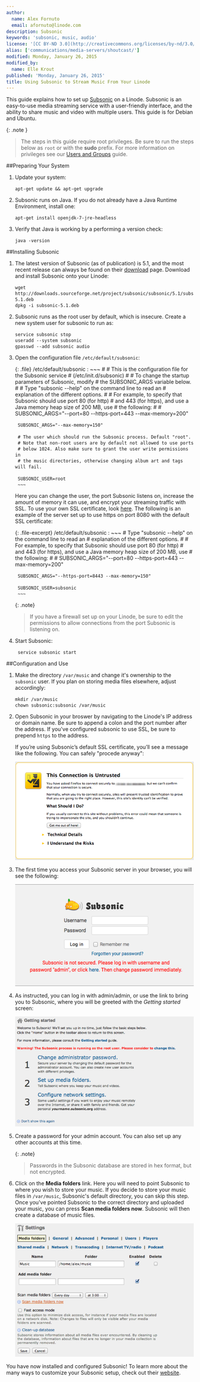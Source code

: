 ```yaml
---
author:
  name: Alex Fornuto
  email: afornuto@linode.com
description: Subsonic
keywords: 'subsonic, music, audio'
license: '[CC BY-ND 3.0](http://creativecommons.org/licenses/by-nd/3.0/us/)'
alias: ['communications/media-servers/shoutcast/']
modified: Monday, January 26, 2015
modified_by:
  name: Elle Krout
published: 'Monday, January 26, 2015'
title: Using Subsonic to Stream Music From Your Linode
---
```


This guide explains how to set up [Subsonic](http://subsonic.org) on a Linode. Subsonic is an easy-to-use media streaming service with a user-friendly interface, and the ability to share music and video with multiple users.  This guide is for Debian and Ubuntu.

{: .note }
>The steps in this guide require root privileges. Be sure to run the steps below as `root` or with the **sudo** prefix. For more information on privileges see our [Users and Groups](/docs/tools-reference/linux-users-and-groups) guide.

##Preparing Your System

1.  Update your system:

        apt-get update && apt-get upgrade

2.  Subsonic runs on Java. If you do not already have a Java Runtime Environment, install one:

        apt-get install openjdk-7-jre-headless

3.  Verify that Java is working by a performing a version check:

        java -version


##Installing Subsonic

1.  The latest version of Subsonic (as of publication) is 5.1, and the most recent release can always be found on their [download](http://www.subsonic.org/pages/download.jsp) page. Download and install Subsonic onto your Linode:

        wget http://downloads.sourceforge.net/project/subsonic/subsonic/5.1/subsonic-5.1.deb
        dpkg -i subsonic-5.1.deb

2.  Subsonic runs as the root user by default, which is insecure. Create a new system user for subsonic to run as:

        service subsonic stop
        useradd --system subsonic
        gpasswd --add subsonic audio

3. Open the configuration file `/etc/default/subsonic`:

    {: .file}
    /etc/default/subsonic
    :   ~~~
        # 
        # This is the configuration file for the Subsonic service
        # (/etc/init.d/subsonic)
        #
        # To change the startup parameters of Subsonic, modify
        # the SUBSONIC_ARGS variable below.
        #
        # Type "subsonic --help" on the command line to read an
        # explanation of the  different options.
        #
        # For example, to specify that Subsonic should use port 80 (for http)
        # and 443 (for https), and use a Java memory heap size of 200 MB, use
        # the following:
        #
        # SUBSONIC_ARGS="--port=80 --https-port=443 --max-memory=200"
        
        SUBSONIC_ARGS="--max-memory=150"

        # The user which should run the Subsonic process. Default "root".
        # Note that non-root users are by default not allowed to use ports
        # below 1024. Also make sure to grant the user write permissions in
        # the music directories, otherwise changing album art and tags will fail.

        SUBSONIC_USER=root
        ~~~

    Here you can change the user, the port Subsonic listens on, increase the amount of memory it can use, and encrypt your streaming traffic with SSL. To use your own SSL certificate, look [here](http://www.subsonic.org/pages/getting-started.jsp#4). The following is an example of the server set up to use https on port 8080 with the default SSL certificate:

    {: .file-excerpt}
    /etc/default/subsonic
    :   ~~~
        # Type "subsonic --help" on the command line to read an
        # explanation of the different options.
        #
        # For example, to specify that Subsonic should use port 80 (for http)
        # and 443 (for https), and use a Java memory heap size of 200 MB, use
        # the following:
        #
        # SUBSONIC_ARGS="--port=80 --https-port=443 --max-memory=200"
        
        SUBSONIC_ARGS="--https-port=8443 --max-memory=150"
        
        SUBSONIC_USER=subsonic
        ~~~

    {: .note}
    >
    >If you have a firewall set up on your Linode, be sure to edit the permissions to allow connections from the port Subsonic is listening on.

3. Start Subsonic:

        service subsonic start

##Configuration and Use

1.  Make the directory `/var/music` and change it's ownership to the `subsonic` user. If you plan on storing media files elsewhere, adjust accordingly:

        mkdir /var/music
        chown subsonic:subsonic /var/music

2.  Open Subsonic in your broswer by navigating to the Linode's IP address or domain name. Be sure to append a colon and the port number after the address. If you've configured subsonic to use SSL, be sure to prepend `https` to the address.

    If you’re using Subsonic’s default SSL certificate, you’ll see a message like the following. You can safely "procede anyway":

    ![Subsonic untrusted website](/docs/assets/untrusted-connection.png)

3.  The first time you access your Subsonic server in your browser, you will see the following: 

    ![First time Subsonic access](/docs/assets/subsonic-firstlogin.png)

4.  As instructed, you can log in with admin/admin, or use the link to bring you to Subsonic, where you will be greeted with the *Getting started* screen:

    ![First time Subsonic access](/docs/assets/subsonic-gettingstarted.png)

5. Create a password for your admin account. You can also set up any other accounts at this time. 

    {: .note}
    >
	>Passwords in the Subsonic database are stored in hex format, but not encrypted.

6.  Click on the **Media folders** link. Here you will need to point Subsonic to where you wish to store your music. If you decide to store your music files in `/var/music`, Subsonic's default directory, you can skip this step. Once you've pointed Subsonic to the correct directory and uploaded your music, you can press **Scan media folders now**. Subsonic will then create a database of music files.

    ![First time Subsonic access](/docs/assets/subsonic-foldersetup.png)

You have now installed and configured Subsonic! To learn more about the many ways to customize your Subsonic setup, check out their [website](http://subsonic.org/).



